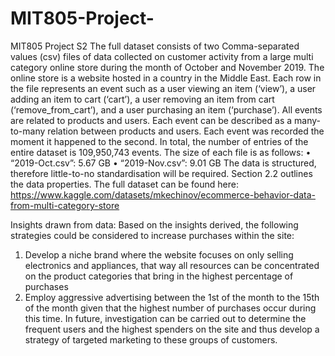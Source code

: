 # MIT805-Project-
MIT805 Project S2
The full dataset consists of two Comma-separated values (csv) files of data collected on customer activity from a large multi category online store during the month of October and November 2019. The online store is a website hosted in a country in the Middle East. Each row in the file represents an event such as a user viewing an item (‘view’), a user adding an item to cart (‘cart’), a user removing an item from cart (‘remove_from_cart’), and a user purchasing an item (‘purchase’). All events are related to products and users. Each event can be described as a many-to-many relation between products and users. Each event was recorded the moment it happened to the second. In total, the number of entries of the entire dataset is 109,950,743 events.
The size of each file is as follows:
•	“2019-Oct.csv”: 5.67 GB
•	“2019-Nov.csv”: 9.01 GB
The data is structured, therefore little-to-no standardisation will be required. Section 2.2 outlines the data properties. The full dataset can be found here: https://www.kaggle.com/datasets/mkechinov/ecommerce-behavior-data-from-multi-category-store 

Insights drawn from data:
Based on the insights derived, the following strategies could be considered to increase purchases within the site:
1.	Develop a niche brand where the website focuses on only selling electronics and appliances, that way all resources can be concentrated on the product categories that bring in the highest percentage of purchases
2.	Employ aggressive advertising between the 1st of the month to the 15th of the month given that the highest number of purchases occur during this time. 
In future, investigation can be carried out to determine the frequent users and the highest spenders on the site and thus develop a strategy of targeted marketing to these groups of customers. 
